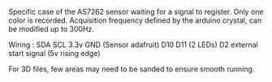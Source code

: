 Specific case of the AS7262 sensor waiting for a signal to register. 
Only one color is recorded. Acquisition frequency defined by the arduino crystal, can be modified up to 300Hz.

Wiring :
SDA SCL 3.3v GND (Sensor adafruit)
D10 D11 (2 LEDs)
D2 external start signal (5v rising edge)

For 3D files, few areas may need to be sanded to ensure smooth running.

